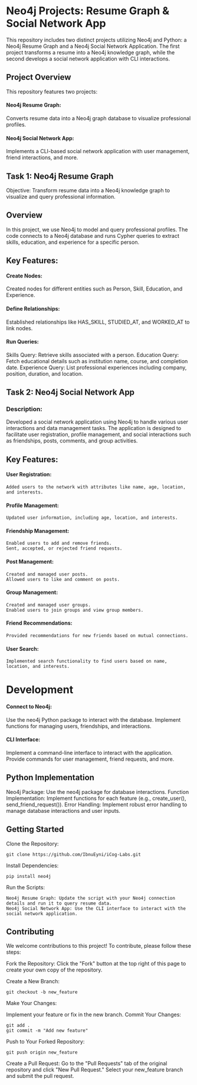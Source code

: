 # Neo4j Projects: Resume Graph & Social Network App

This repository includes two distinct projects utilizing Neo4j and Python: a Neo4j Resume Graph and a Neo4j Social Network Application. The first project transforms a resume into a Neo4j knowledge graph, while the second develops a social network application with CLI interactions.

## Project Overview

This repository features two projects:

#### Neo4j Resume Graph: 
Converts resume data into a Neo4j graph database to visualize professional profiles.
#### Neo4j Social Network App: 
Implements a CLI-based social network application with user management, friend interactions, and more.

## Task 1: Neo4j Resume Graph

Objective: Transform resume data into a Neo4j knowledge graph to visualize and query professional information.

## Overview

In this project, we use Neo4j to model and query professional profiles. The code connects to a Neo4j database and runs Cypher queries to extract skills, education, and experience for a specific person.

## Key Features:

#### Create Nodes:

Created nodes for different entities such as Person, Skill, Education, and Experience.

#### Define Relationships:

Established relationships like HAS_SKILL, STUDIED_AT, and WORKED_AT to link nodes.

#### Run Queries:

Skills Query: Retrieve skills associated with a person.
Education Query: Fetch educational details such as institution name, course, and completion date.
Experience Query: List professional experiences including company, position, duration, and location.

## Task 2: Neo4j Social Network App

### Description: 
Developed a social network application using Neo4j to handle various user interactions and data management tasks. The application is designed to facilitate user registration, profile management, and social interactions such as friendships, posts, comments, and group activities.

## Key Features:

#### User Registration:
    Added users to the network with attributes like name, age, location, and interests.

#### Profile Management:
    Updated user information, including age, location, and interests.

#### Friendship Management:
    Enabled users to add and remove friends.
    Sent, accepted, or rejected friend requests.

#### Post Management:
    Created and managed user posts.
    Allowed users to like and comment on posts.

#### Group Management:
    Created and managed user groups.
    Enabled users to join groups and view group members.

#### Friend Recommendations:
    Provided recommendations for new friends based on mutual connections.

#### User Search:
    Implemented search functionality to find users based on name, location, and interests.

# Development  

#### Connect to Neo4j:
Use the neo4j Python package to interact with the database.
Implement functions for managing users, friendships, and interactions.

#### CLI Interface:
Implement a command-line interface to interact with the application.
Provide commands for user management, friend requests, and more.

## Python Implementation

Neo4j Package: Use the neo4j package for database interactions.
Function Implementation: Implement functions for each feature (e.g., create_user(), send_friend_request()).
Error Handling: Implement robust error handling to manage database interactions and user inputs.

## Getting Started
Clone the Repository:

    git clone https://github.com/IbnuEyni/iCog-Labs.git
Install Dependencies:

    pip install neo4j
Run the Scripts:

    Neo4j Resume Graph: Update the script with your Neo4j connection details and run it to query resume data.
    Neo4j Social Network App: Use the CLI interface to interact with the social network application.

## Contributing

We welcome contributions to this project! To contribute, please follow these steps:

Fork the Repository:
Click the "Fork" button at the top right of this page to create your own copy of the repository.

Create a New Branch:

    git checkout -b new_feature

Make Your Changes:

Implement your feature or fix in the new branch.
Commit Your Changes:

    git add .
    git commit -m "Add new feature"
Push to Your Forked Repository:

    git push origin new_feature
Create a Pull Request:
Go to the "Pull Requests" tab of the original repository and click "New Pull Request."
Select your new_feature branch and submit the pull request.